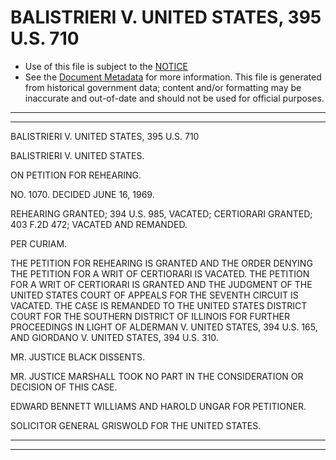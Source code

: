 ---
---

# BALISTRIERI V. UNITED STATES, 395 U.S. 710

* Use of this file is subject to the [NOTICE](https://github.com/publicdocs/notice/blob/master/NOTICE)
* See the [Document Metadata](../../../) for more information.
  This file is generated from historical government data; content and/or formatting may be inaccurate and out-of-date and should not be used for official purposes.

----------
----------

BALISTRIERI V. UNITED STATES, 395 U.S. 710

BALISTRIERI V. UNITED STATES.

ON PETITION FOR REHEARING.

NO. 1070.  DECIDED JUNE 16, 1969.

REHEARING GRANTED; 394 U.S. 985, VACATED; CERTIORARI GRANTED; 403 F.2D 472; VACATED AND REMANDED.

PER CURIAM.

THE PETITION FOR REHEARING IS GRANTED AND THE ORDER DENYING THE PETITION FOR A WRIT OF CERTIORARI IS VACATED.  THE PETITION FOR A WRIT OF CERTIORARI IS GRANTED AND THE JUDGMENT OF THE UNITED STATES COURT OF APPEALS FOR THE SEVENTH CIRCUIT IS VACATED.  THE CASE IS REMANDED TO THE UNITED STATES DISTRICT COURT FOR THE SOUTHERN DISTRICT OF ILLINOIS FOR FURTHER PROCEEDINGS IN LIGHT OF ALDERMAN V. UNITED STATES, 394 U.S. 165, AND GIORDANO V. UNITED STATES, 394 U.S. 310.

MR. JUSTICE BLACK DISSENTS.

MR. JUSTICE MARSHALL TOOK NO PART IN THE CONSIDERATION OR DECISION OF THIS CASE.

EDWARD BENNETT WILLIAMS AND HAROLD UNGAR FOR PETITIONER.

SOLICITOR GENERAL GRISWOLD FOR THE UNITED STATES.


----------
----------

